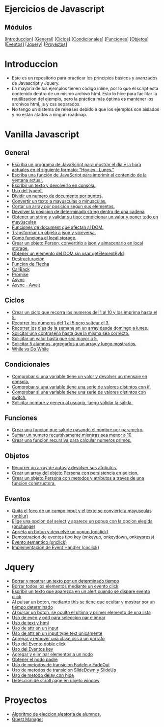 # Ejercicios de Javascript

## Módulos
[[Introduccion](#introduccion)]
[[General](#general)]
[[Ciclos](#ciclos)]
[[Condicionales](#condicionales)]
[[Funciones](#funciones)]
[[Objetos](#objetos)]
[[Eventos](#eventos)]
[[Jquery](#jquery)]
[[Proyectos](#proyectos)]

# Introduccion
* Este es un repositorio para practicar los principios básicos y avanzados de Javascript y Jquery.
* La mayoría de los ejemplos tienen código inline, por lo que el script esta contenido dentro de un mismo archivo html. Esto lo hice para facilitar la reutilizacion del ejemplo, pero la práctica más óptima es mantener los archivos html, js y css separados.
* No tengo un sistema de releases debido a que los ejemplos son aislados y no están atados a ningun roadmap.

# Vanilla Javascript
## General
* [Escriba un programa de JavaScript para mostrar el día y la hora actuales en el siguiente formato: "Hoy es : Lunes."](general/date.js)
* [Escriba una función de JavaScript para imprimir el contenido de la ventana actual.](general/printer.html)
* [Escribir un texto y devolverlo en consola.](general/prompt.js)
* [Uso del typeof.](general/typeof.js)
* [Dividir un numero de documento por puntos.](general/dni.js)
* [Convertir un texto a mayusculas o minusculas.](general/lower_upper.js)
* [Cortar un array por posicion segun sus elementos.](general/split.js)
* [Devolver la posicion de determinado string dentro de una cadena](general/indexof.js)
* [Obtener un string y validar su tipo; condicionar un valor y poner todo en mayúsculas](general/indexof_type_upper.js)
* [Funciones de document que afectan al DOM.](general/dom)
* [Transformar un objeto a json y viceversa.](general/json.js)
* [Como funciona el local storage.](general/storage.js)
* [Crear un objeto Person, convertirlo a json y almacenarlo en local storage.](general/storage_json.js)
* [Obtener un elemento del DOM sin usar getElementById](general/woGetElementById.html)
* [Destructuración](general/destructuracion.js)
* [Funcion de Flecha](general/funcion_flecha.js)
* [CallBack](general/callback.js)
* [Promise](general/promise.js)
* [Async](general/async.js)
* [Async - Await](general/async_await.js)
## Ciclos
* [Crear un ciclo que recorra los numeros del 1 al 10 y los imprima hasta el 5.](ciclos/while_break.js)
* [Recorrer los numeros del 1 al 5 pero saltear el 3.](ciclos/for_continue.js)
* [Recorrer los dias de la semana en un array desde domingo a lunes.](ciclos/for.js)
* [Solicitar una contraseña hasta que la misma sea correcta.](ciclos/do_while.js)
* [Solicitar un valor hasta que sea mayor a 5.](ciclos/do_while_number.js)
* [Solicitar 5 alumnos, agregarlos a un array y luego mostrarlos.](ciclos/for_array.js)
* [While vs Do While](ciclos/while_do_while.js)
## Condicionales
* [Comprobar si una variable tiene un valor y devolver un mensaje en consola.](condicionales/if.js)
* [Comprobar si una variable tiene una serie de valores distintos con if.](condicionales/elseif.js)
* [Comprobar si una variable tiene una serie de valores distintos con switch.](condicionales/switch.js)
* [Solicitar nombre y genero al usuario, luego validar la salida.](condicionales/gender.js)
## Funciones
* [Crear una funcion que salude pasando el nombre por parametro.](funciones/saludo.js)
* [Sumar un numero recursivamente mientras sea menor a 10.](funciones/recursividad.js)
* [Crear una funcion recursiva para calcular numeros primos.](funciones/primos.js)
## Objetos
* [Recorrer un array de autos y devolver sus atributos.](objetos/cars.js)
* [Crear un array del objeto Persona con persistencia en adicion.](objetos/persons.js)
* [Crear un objeto Persona con metodos y atributos a traves de una funcion constructora.](objetos/person.js)
## Eventos
* [Quita el foco de un campo input y el texto se convierte a mayusculas (onblur)](eventos/onblur.html)
* [Elige una opcion del select y aparece un popup con la opcion elegida (onchange)](eventos/onchange.html)
* [Aprieta un boton y devuelve un popup (onclick)](eventos/onclick.html)
* [Demostracion de eventos tipo key (onkeyup, onkeydown, onkeypress)](eventos/onkey_up_down_press.html)
* [Evento semantico (onclick)](eventos/evento_semantico.html)
* [Implementacion de Event Handler (onclick)](eventos/event_handler.html)

# Jquery
* [Borrar y mostrar un texto por un determinado tiempo](jquery/hide_show.html)
* [Borrar todos los elementos mediante un evento click](jquery/hide_all.html)
* [Escribir un texto que aparezca en un alert cuando se dispare evento click](jquery/input_alert.html)
* [Al pulsar un boton, mediante this se tiene que ocultar y mostrar por un tiempo determinado](jquery/this.html)
* [Al pulsar un boton, se oculta el ultimo y primer elemento de una lista](jquery/list_selector.html)
* [Uso de even y odd para seleccion par e impar](jquery/even_odd.html)
* [Uso de text y html](jquery/text_html.html)
* [Uso de attr en un input](jquery/attr.html)
* [Uso de attr en un input type text unicamente](jquery/attr_input_selector.html)
* [Agregar y remover una clase css a un parrafo](jquery/add_class.html)
* [Uso del Evento doble click](jquery/dblclick.html)
* [Uso del Eventos key](jquery/keydown.html)
* [Agregar y eliminar elementos a un nodo](jquery/append_remove.html)
* [Obtener el nodo padre](jquery/parent.html)
* [Uso de metodos de transicion FadeIn y FadeOut](jquery/fadein_out.html)
* [Uso de metodos de transicion SlideDown y SlideUp](jquery/slidedown_up.html)
* [Uso de metodo delay con hide](jquery/delay_hide.html)
* [Deteccion de scroll page en objeto window](jquery/scroll.html)

# Proyectos
* [Algoritmo de eleccion aleatoria de alumnos.](proyectos/alumnos_random)
* [Quest Manager](proyectos/quest_manager)